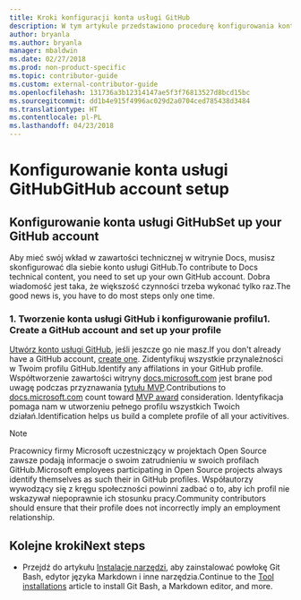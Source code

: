 ```yaml
---
title: Kroki konfiguracji konta usługi GitHub
description: W tym artykule przedstawiono procedurę konfigurowania kont usługi GitHub, która jest wymagana w celu dodawania zawartości do witryny docs.microsoft.com.
author: bryanla
ms.author: bryanla
manager: mbaldwin
ms.date: 02/27/2018
ms.prod: non-product-specific
ms.topic: contributor-guide
ms.custom: external-contributor-guide
ms.openlocfilehash: 131736a3b12314147ae5f3f76813527d8bcd15bc
ms.sourcegitcommit: dd1b4e915f4996ac029d2a0704ced785438d3484
ms.translationtype: HT
ms.contentlocale: pl-PL
ms.lasthandoff: 04/23/2018
---
```

# <a name="github-account-setup"></a><span data-ttu-id="02ba3-103">Konfigurowanie konta usługi GitHub</span><span class="sxs-lookup"><span data-stu-id="02ba3-103">GitHub account setup</span></span>

## <a name="set-up-your-github-account"></a><span data-ttu-id="02ba3-104">Konfigurowanie konta usługi GitHub</span><span class="sxs-lookup"><span data-stu-id="02ba3-104">Set up your GitHub account</span></span>

<span data-ttu-id="02ba3-105">Aby mieć swój wkład w zawartości technicznej w witrynie Docs, musisz skonfigurować dla siebie konto usługi GitHub.</span><span class="sxs-lookup"><span data-stu-id="02ba3-105">To contribute to Docs technical content, you need to set up your own GitHub account.</span></span> <span data-ttu-id="02ba3-106">Dobra wiadomość jest taka, że większość czynności trzeba wykonać tylko raz.</span><span class="sxs-lookup"><span data-stu-id="02ba3-106">The good news is, you have to do most steps only one time.</span></span>

### <a name="1-create-a-github-account-and-set-up-your-profile"></a><span data-ttu-id="02ba3-107">1. Tworzenie konta usługi GitHub i konfigurowanie profilu</span><span class="sxs-lookup"><span data-stu-id="02ba3-107">1. Create a GitHub account and set up your profile</span></span>

<span data-ttu-id="02ba3-108">[Utwórz konto usługi GitHub](https://github.com/join), jeśli jeszcze go nie masz.</span><span class="sxs-lookup"><span data-stu-id="02ba3-108">If you don't already have a GitHub account, [create one](https://github.com/join).</span></span> <span data-ttu-id="02ba3-109">Zidentyfikuj wszystkie przynależności w Twoim profilu GitHub.</span><span class="sxs-lookup"><span data-stu-id="02ba3-109">Identify any affilations in your GitHub profile.</span></span> <span data-ttu-id="02ba3-110">Współtworzenie zawartości witryny [docs.microsoft.com](https://docs.microsoft.com) jest brane pod uwagę podczas przyznawania [tytułu MVP](https://mvp.microsoft.com).</span><span class="sxs-lookup"><span data-stu-id="02ba3-110">Contributions to [docs.microsoft.com](https://docs.microsoft.com) count toward [MVP award](https://mvp.microsoft.com) consideration.</span></span> <span data-ttu-id="02ba3-111">Identyfikacja pomaga nam w utworzeniu pełnego profilu wszystkich Twoich działań.</span><span class="sxs-lookup"><span data-stu-id="02ba3-111">Identification helps us build a complete profile of all your activitives.</span></span>

>[!NOTE]
> <span data-ttu-id="02ba3-112">Pracownicy firmy Microsoft uczestniczący w projektach Open Source zawsze podają informacje o swoim zatrudnieniu w swoich profilach GitHub.</span><span class="sxs-lookup"><span data-stu-id="02ba3-112">Microsoft employees participating in Open Source projects always identify themselves as such their in GitHub profiles.</span></span> <span data-ttu-id="02ba3-113">Współautorzy wywodzący się z kręgu społeczności powinni zadbać o to, aby ich profil nie wskazywał niepoprawnie ich stosunku pracy.</span><span class="sxs-lookup"><span data-stu-id="02ba3-113">Community contributors should ensure that their profile does not incorrectly imply an employment relationship.</span></span>

## <a name="next-steps"></a><span data-ttu-id="02ba3-114">Kolejne kroki</span><span class="sxs-lookup"><span data-stu-id="02ba3-114">Next steps</span></span>

* <span data-ttu-id="02ba3-115">Przejdź do artykułu [Instalacje narzędzi](get-started-setup-tools.md), aby zainstalować powłokę Git Bash, edytor języka Markdown i inne narzędzia.</span><span class="sxs-lookup"><span data-stu-id="02ba3-115">Continue to the [Tool installations](get-started-setup-tools.md) article to install Git Bash, a Markdown editor, and more.</span></span>
